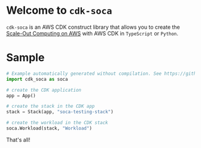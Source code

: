 # Welcome to `cdk-soca`

`cdk-soca` is an AWS CDK construct library that allows you to create the [Scale-Out Computing on AWS](https://aws.amazon.com/tw/solutions/implementations/scale-out-computing-on-aws/) with AWS CDK in `TypeScript` or `Python`.

# Sample

```python
# Example automatically generated without compilation. See https://github.com/aws/jsii/issues/826
import cdk_soca as soca

# create the CDK application
app = App()

# create the stack in the CDK app
stack = Stack(app, "soca-testing-stack")

# create the workload in the CDK stack
soca.Workload(stack, "Workload")
```

That's all!
